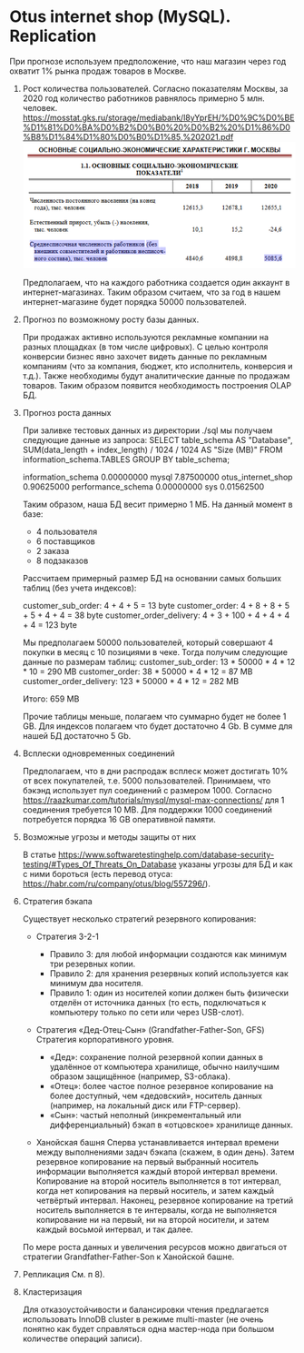 # Otus internet shop (MySQL). Replication

При прогнозе используем предположение, что наш магазин через год охватит 1% рынка продаж товаров в Москве.

1) Рост количества пользователей.
   Согласно показателям Москвы, за 2020 год количество работников равнялось примерно 5 млн. человек.
   https://mosstat.gks.ru/storage/mediabank/l8yYprEH/%D0%9C%D0%BE%D1%81%D0%BA%D0%B2%D0%B0%20%D0%B2%20%D1%86%D0%B8%D1%84%D1%80%D0%B0%D1%85,%202021.pdf
   ![system schema](images/img_1.png)
   
   Предполагаем, что на каждого работника создается один аккаунт в интернет-магазинах. Таким образом считаем, что за год
   в нашем интернет-магазине будет порядка 50000 пользователей.

2) Прогноз по возможному росту базы данных.

   При продажах активно используются рекламные компании на разных площадках (в том числе цифровых). С целью контроля конверсии 
   бизнес явно захочет видеть данные по рекламным компаниям (что за компания, бюджет, кто исполнитель, конверсия и т.д.). 
   Также необходимы будут аналитические данные по продажам товаров. Таким образом появится необходимость построения OLAP БД.
   
3) Прогноз роста данных

   При заливке тестовых данных из директории ./sql мы получаем следующие данные из запроса:
   SELECT table_schema AS "Database", SUM(data_length + index_length) / 1024 / 1024 AS "Size (MB)" FROM information_schema.TABLES GROUP BY table_schema;

   information_schema	0.00000000
   mysql	            7.87500000
   otus_internet_shop	0.90625000
   performance_schema	0.00000000
   sys	                0.01562500
   
   Таким образом, наша БД весит примерно 1 МБ. 
   На данный момент в базе:
    - 4 пользователя
    - 6 поставщиков
    - 2 заказа
    - 8 подзаказов
   
   Рассчитаем примерный размер БД на основании самых больших таблиц (без учета индексов):

   customer_sub_order: 4 + 4 + 5 = 13 byte
   customer_order: 4 + 8 + 8 + 5 + 5 + 4 + 4 = 38 byte
   customer_order_delivery: 4 + 3 + 100 + 4 + 4 + 4 + 4 = 123 byte
   
   Мы предполагаем 50000 пользователей, который совершают 4 покупки в месяц с 10 позициями в чеке.
   Тогда получим следующие данные по размерам таблиц:
   customer_sub_order: 13 * 50000 * 4 * 12 * 10 = 290 MB
   customer_order: 38 * 50000 * 4 * 12 = 87 MB
   customer_order_delivery: 123 * 50000 * 4 * 12 = 282 MB
   
   Итого: 659 MB

   Прочие таблицы меньше, полагаем что суммарно будет не более 1 GB. Для индексов полагаем что будет достаточно 4 Gb.
   В сумме для нашей БД достаточно 5 Gb.
   
4) Всплески одновременных соединений

   Предполагаем, что в дни распродаж всплеск может достигать 10% от всех покупателей, т.е. 5000 пользователей.
   Принимаем, что бэкэнд использует пул соединений с размером 1000. 
   Согласно https://raazkumar.com/tutorials/mysql/mysql-max-connections/ для 1 соединения требуется 10 MB.
   Для поддержки 1000 соединений потребуется порядка 16 GB оперативной памяти.
   
5) Возможные угрозы и методы защиты от них

   В статье https://www.softwaretestinghelp.com/database-security-testing/#Types_Of_Threats_On_Database
   указаны угрозы для БД и как с ними бороться (есть перевод отуса: https://habr.com/ru/company/otus/blog/557296/).
   
6) Стратегия бэкапа

   Существует несколько стратегий резервного копирования:

   * Стратегия 3-2-1
      - Правило 3: для любой информации создаются как минимум три резервных копии.
      - Правило 2: для хранения резервных копий используется как минимум два носителя.
      - Правило 1: один из носителей копии должен быть физически отделён от источника данных 
        (то есть, подключаться к компьютеру только по сети или через USB-слот).
   
   * Стратегия «Дед-Отец-Сын» (Grandfather-Father-Son, GFS)
     Стратегия корпоративного уровня.
      - «Дед»: сохранение полной резервной копии данных в удалённое от компьютера хранилище, обычно наилучшим образом 
        защищённое (например, S3-облака).
      - «Отец»: более частое полное резервное копирование на более доступный, чем «дедовский», носитель данных 
        (например, на локальный диск или FTP-сервер).
      - «Сын»: частый неполный (инкрементальный или дифференциальный) бэкап в «отцовское» хранилище данных.
   
   * Ханойская башня
     Сперва устанавливается интервал времени между выполнениями задач бэкапа (скажем, в один день). 
     Затем резервное копирование на первый выбранный носитель информации выполняется каждый второй интервал времени. 
     Копирование на второй носитель выполняется в тот интервал, когда нет копирования на первый носитель, 
     и затем каждый четвёртый интервал. Наконец, резервное копирование на третий носитель выполняется в те интервалы, 
     когда не выполняется копирование ни на первый, ни на второй носители, и затем каждый восьмой интервал, и так далее.
     
   По мере роста данных и увеличения ресурсов можно двигаться от стратегии Grandfather-Father-Son к Ханойской башне. 

7) Репликация
    См. п 8).

8) Кластеризация

    Для отказоустойчивости и балансировки чтения предлагается использовать InnoDB cluster в режиме multi-master 
   (не очень понятно как будет справляться одна мастер-нода при большом количестве операций записи).